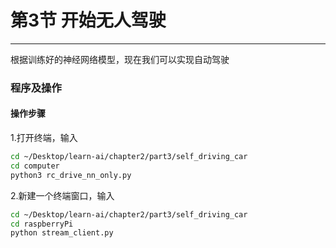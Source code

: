 # 第3节 开始无人驾驶

---

根据训练好的神经网络模型，现在我们可以实现自动驾驶

### **程序及操作**

#### 操作步骤

1.打开终端，输入  

```bash {.line-numbers}
cd ~/Desktop/learn-ai/chapter2/part3/self_driving_car
cd computer
python3 rc_drive_nn_only.py
```

2.新建一个终端窗口，输入  

```bash {.line-numbers}
cd ~/Desktop/learn-ai/chapter2/part3/self_driving_car
cd raspberryPi
python stream_client.py
```
